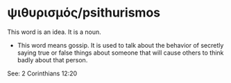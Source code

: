 # ψιθυρισμός/psithurismos
This word is an idea. It is a noun.
* This word means gossip. It is used to talk about the behavior of secretly saying true or false things about someone that will cause others to think badly about that person.

See: 2 Corinthians 12:20
